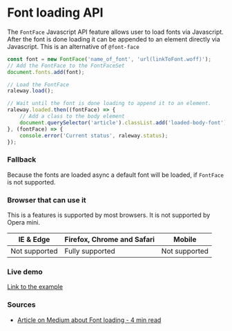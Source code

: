 # Font loading API

The `FontFace` Javascript API feature allows user to load fonts via Javascript. After the font is done loading it can be appended to an element directly via Javascript.
This is an alternative of `@font-face`

```javascript
const font = new FontFace('name_of_font', 'url(linkToFont.woff)');
// Add the FontFace to the FontFaceSet
document.fonts.add(font);

// Load the FontFace
raleway.load();

// Wait until the font is done loading to append it to an element.
raleway.loaded.then((fontFace) => {
    // Add a class to the body element
    document.querySelector('article').classList.add('loaded-body-font');
}, (fontFace) => {
    console.error('Current status', raleway.status);
});
```

### Fallback
Because the fonts are loaded async a default font will be loaded, if `FontFace` is not supported.

### Browser that can use it
This is a features is supported by most browsers. It is not supported by Opera mini.

| IE & Edge             | Firefox, Chrome and Safari| Mobile      |
|-----------------------|---------------------------|-------------|
|Not supported          |Fully supported            |Not supported|

### Live demo
[Link to the example](https://eltongonc.github.io/browser-technology/feature_detection/drag-and-drop)

### Sources

- [Article on Medium about Font loading - 4 min read](https://medium.com/@matuzo/getting-started-with-css-font-loading-e24e7ffaa791#.m7n35ysx7)
